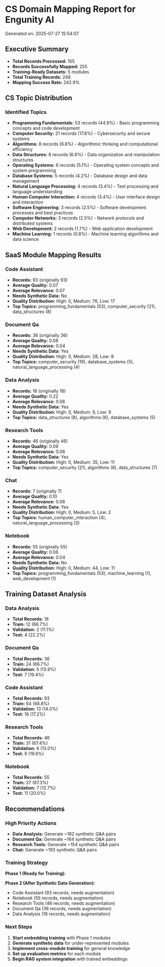 # CS Domain Mapping Report for Engunity AI
Generated on: 2025-07-27 15:54:07

## Executive Summary
- **Total Records Processed:** 105
- **Records Successfully Mapped:** 255
- **Training-Ready Datasets:** 5 modules
- **Total Training Records:** 248
- **Mapping Success Rate:** 242.9%

## CS Topic Distribution
### Identified Topics
- **Programming Fundamentals:** 53 records (44.9%) - Basic programming concepts and code development
- **Computer Security:** 21 records (17.8%) - Cybersecurity and secure systems
- **Algorithms:** 8 records (6.8%) - Algorithmic thinking and computational efficiency
- **Data Structures:** 8 records (6.8%) - Data organization and manipulation structures
- **Operating Systems:** 6 records (5.1%) - Operating system concepts and system programming
- **Database Systems:** 5 records (4.2%) - Database design and data management
- **Natural Language Processing:** 4 records (3.4%) - Text processing and language understanding
- **Human Computer Interaction:** 4 records (3.4%) - User interface design and interaction
- **Software Engineering:** 3 records (2.5%) - Software development processes and best practices
- **Computer Networks:** 3 records (2.5%) - Network protocols and distributed systems
- **Web Development:** 2 records (1.7%) - Web application development
- **Machine Learning:** 1 records (0.8%) - Machine learning algorithms and data science

## SaaS Module Mapping Results
### Code Assistant
- **Records:** 93 (originally 93)
- **Average Quality:** 0.07
- **Average Relevance:** 0.07
- **Needs Synthetic Data:** No
- **Quality Distribution:** High: 0, Medium: 76, Low: 17
- **Top Topics:** programming_fundamentals (53), computer_security (21), data_structures (8)

### Document Qa
- **Records:** 36 (originally 36)
- **Average Quality:** 0.08
- **Average Relevance:** 0.04
- **Needs Synthetic Data:** Yes
- **Quality Distribution:** High: 0, Medium: 28, Low: 8
- **Top Topics:** computer_security (19), database_systems (5), natural_language_processing (4)

### Data Analysis
- **Records:** 18 (originally 18)
- **Average Quality:** 0.22
- **Average Relevance:** 0.06
- **Needs Synthetic Data:** Yes
- **Quality Distribution:** High: 0, Medium: 9, Low: 9
- **Top Topics:** data_structures (8), algorithms (6), database_systems (5)

### Research Tools
- **Records:** 46 (originally 46)
- **Average Quality:** 0.09
- **Average Relevance:** 0.06
- **Needs Synthetic Data:** Yes
- **Quality Distribution:** High: 0, Medium: 35, Low: 11
- **Top Topics:** computer_security (21), algorithms (8), data_structures (7)

### Chat
- **Records:** 7 (originally 7)
- **Average Quality:** 0.10
- **Average Relevance:** 0.06
- **Needs Synthetic Data:** Yes
- **Quality Distribution:** High: 0, Medium: 5, Low: 2
- **Top Topics:** human_computer_interaction (4), natural_language_processing (3)

### Notebook
- **Records:** 55 (originally 55)
- **Average Quality:** 0.06
- **Average Relevance:** 0.04
- **Needs Synthetic Data:** No
- **Quality Distribution:** High: 0, Medium: 44, Low: 11
- **Top Topics:** programming_fundamentals (53), machine_learning (1), web_development (1)

## Training Dataset Analysis
### Data Analysis
- **Total Records:** 18
- **Train:** 12 (66.7%)
- **Validation:** 2 (11.1%)
- **Test:** 4 (22.2%)

### Document Qa
- **Total Records:** 36
- **Train:** 24 (66.7%)
- **Validation:** 5 (13.9%)
- **Test:** 7 (19.4%)

### Code Assistant
- **Total Records:** 93
- **Train:** 64 (68.8%)
- **Validation:** 13 (14.0%)
- **Test:** 16 (17.2%)

### Research Tools
- **Total Records:** 46
- **Train:** 31 (67.4%)
- **Validation:** 6 (13.0%)
- **Test:** 9 (19.6%)

### Notebook
- **Total Records:** 55
- **Train:** 37 (67.3%)
- **Validation:** 7 (12.7%)
- **Test:** 11 (20.0%)

## Recommendations
### High Priority Actions
- **Data Analysis:** Generate ~182 synthetic Q&A pairs
- **Document Qa:** Generate ~164 synthetic Q&A pairs
- **Research Tools:** Generate ~154 synthetic Q&A pairs
- **Chat:** Generate ~193 synthetic Q&A pairs

### Training Strategy
**Phase 1 (Ready for Training):**

**Phase 2 (After Synthetic Data Generation):**
- Code Assistant (93 records, needs augmentation)
- Notebook (55 records, needs augmentation)
- Research Tools (46 records, needs augmentation)
- Document Qa (36 records, needs augmentation)
- Data Analysis (18 records, needs augmentation)

### Next Steps
1. **Start embedding training** with Phase 1 modules
2. **Generate synthetic data** for under-represented modules
3. **Implement cross-module training** for general knowledge
4. **Set up evaluation metrics** for each module
5. **Begin RAG system integration** with trained embeddings